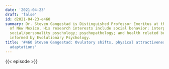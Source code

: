 ```yaml
---
date: '2021-04-23'
draft: 'false'
id: d2021-04-23-e460
summary: Dr. Steven Gangestad is Distinguished Professor Emeritus at the University
  of New Mexico. His research interests include social behavior; interpersonal relationships;
  social/personality psychology; psychopathology; and health related behavior, as
  informed by Evolutionary Psychology.
title: '#460 Steven Gangestad: Ovulatory shifts, physical attractiveness, and psychological
  adaptations'
---
```

{{< episode >}}
